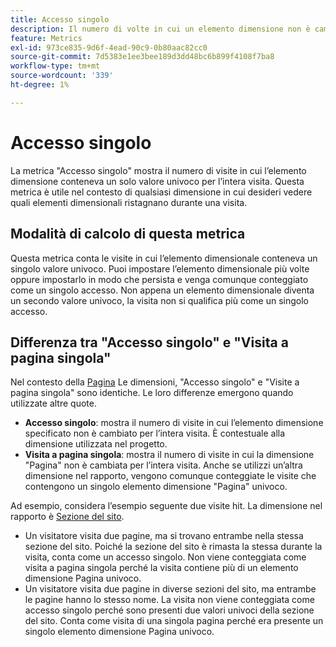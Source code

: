 ```yaml
---
title: Accesso singolo
description: Il numero di volte in cui un elemento dimensione non è cambiato in una visita.
feature: Metrics
exl-id: 973ce835-9d6f-4ead-90c9-0b80aac82cc0
source-git-commit: 7d5383e1ee3bee189d3dd48bc6b899f4108f7ba8
workflow-type: tm+mt
source-wordcount: '339'
ht-degree: 1%

---
```


# Accesso singolo

La metrica &quot;Accesso singolo&quot; mostra il numero di visite in cui l’elemento dimensione conteneva un solo valore univoco per l’intera visita. Questa metrica è utile nel contesto di qualsiasi dimensione in cui desideri vedere quali elementi dimensionali ristagnano durante una visita.

## Modalità di calcolo di questa metrica

Questa metrica conta le visite in cui l’elemento dimensionale conteneva un singolo valore univoco. Puoi impostare l’elemento dimensionale più volte oppure impostarlo in modo che persista e venga comunque conteggiato come un singolo accesso. Non appena un elemento dimensionale diventa un secondo valore univoco, la visita non si qualifica più come un singolo accesso.

## Differenza tra &quot;Accesso singolo&quot; e &quot;Visita a pagina singola&quot;

Nel contesto della [Pagina](../dimensions/page.md) Le dimensioni, &quot;Accesso singolo&quot; e &quot;Visite a pagina singola&quot; sono identiche. Le loro differenze emergono quando utilizzate altre quote.

* **Accesso singolo**: mostra il numero di visite in cui l’elemento dimensione specificato non è cambiato per l’intera visita. È contestuale alla dimensione utilizzata nel progetto.
* **Visita a pagina singola**: mostra il numero di visite in cui la dimensione &quot;Pagina&quot; non è cambiata per l’intera visita. Anche se utilizzi un’altra dimensione nel rapporto, vengono comunque conteggiate le visite che contengono un singolo elemento dimensione &quot;Pagina&quot; univoco.

Ad esempio, considera l’esempio seguente due visite hit. La dimensione nel rapporto è [Sezione del sito](../dimensions/site-section.md).

* Un visitatore visita due pagine, ma si trovano entrambe nella stessa sezione del sito. Poiché la sezione del sito è rimasta la stessa durante la visita, conta come un accesso singolo. Non viene conteggiata come visita a pagina singola perché la visita contiene più di un elemento dimensione Pagina univoco.
* Un visitatore visita due pagine in diverse sezioni del sito, ma entrambe le pagine hanno lo stesso nome. La visita non viene conteggiata come accesso singolo perché sono presenti due valori univoci della sezione del sito. Conta come visita di una singola pagina perché era presente un singolo elemento dimensione Pagina univoco.
